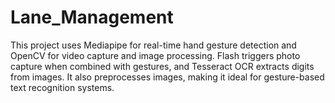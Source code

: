 # Lane_Management
This project uses Mediapipe for real-time hand gesture detection and OpenCV for video capture and image processing. Flash triggers photo capture when combined with gestures, and Tesseract OCR extracts digits from images. It also preprocesses images, making it ideal for gesture-based text recognition systems.
